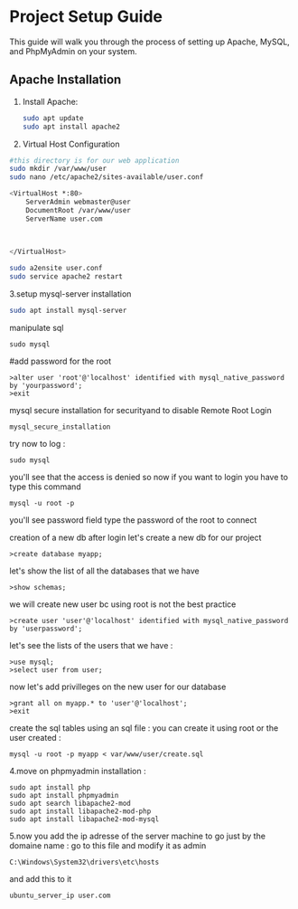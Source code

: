# Project Setup Guide

This guide will walk you through the process of setting up Apache, MySQL, and PhpMyAdmin on your system.

## Apache Installation

1. Install Apache:
   ```bash
   sudo apt update
   sudo apt install apache2
   ```
2. Virtual Host Configuration
```bash
#this directory is for our web application
sudo mkdir /var/www/user
sudo nano /etc/apache2/sites-available/user.conf
```
```bash
<VirtualHost *:80>
    ServerAdmin webmaster@user
    DocumentRoot /var/www/user
    ServerName user.com

    
    
</VirtualHost>

```
```bash
sudo a2ensite user.conf
sudo service apache2 restart

```
3.setup mysql-server
installation
```bash
sudo apt install mysql-server
```
manipulate sql
````
sudo mysql
````

#add password for the root 
````
>alter user 'root'@'localhost' identified with mysql_native_password by 'yourpassword';
>exit
````
mysql secure installation for securityand to disable Remote Root Login 
````
mysql_secure_installation
````
try now to log : 
````
sudo mysql
````
you'll see that the access is  denied so now if you want to login you have to type this command
````
mysql -u root -p
````
you'll see password field type the password of the root to connect

creation of a new db 
after login let's create a new db for our project 
````
>create database myapp;
````
let's show the list of all the databases that we have
````
>show schemas;
````
we will create new user bc using root is not the best practice 
````
>create user 'user'@'localhost' identified with mysql_native_password by 'userpassword';
````
let's see the lists of the users that we have : 
````
>use mysql;
>select user from user;

````
now let's add privilleges on the new user for our database
````
>grant all on myapp.* to 'user'@'localhost';
>exit
````
create the sql tables using an sql file : 
you can create it using root or the user created : 
````
mysql -u root -p myapp < var/www/user/create.sql
````
4.move on phpmyadmin installation :
````
sudo apt install php
sudo apt install phpmyadmin
sudo apt search libapache2-mod
sudo apt install libapache2-mod-php
sudo apt install libapache2-mod-mysql
````
5.now you add the ip adresse of the server machine to go just by the domaine name :
go to this file and modify it as admin
````
C:\Windows\System32\drivers\etc\hosts
````
and add this to it 
````
ubuntu_server_ip user.com

````
